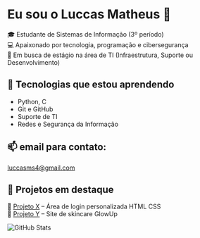 # Eu sou o Luccas Matheus 👋

🎓 Estudante de Sistemas de Informação (3º período)  
💻 Apaixonado por tecnologia, programação e cibersegurança  
🚀 Em busca de estágio na área de TI (Infraestrutura, Suporte ou Desenvolvimento)

## 🧰 Tecnologias que estou aprendendo

- Python, C
- Git e GitHub
- Suporte de TI 
- Redes e Segurança da Informação

## 📫 email para contato: 
luccasms4@gmail.com

## 📂 Projetos em destaque

🔹 [Projeto X](https://github.com/luccasmsm/aula-ergonomia) – Área de login personalizada HTML CSS  
🔹 [Projeto Y](https://github.com/luccasmsm/aula-ergonomia2) – Site de skincare GlowUp  

  
  


![GitHub Stats](https://github-readme-stats.vercel.app/api?username=luccasmsm&show_icons=true&theme=dracula)
